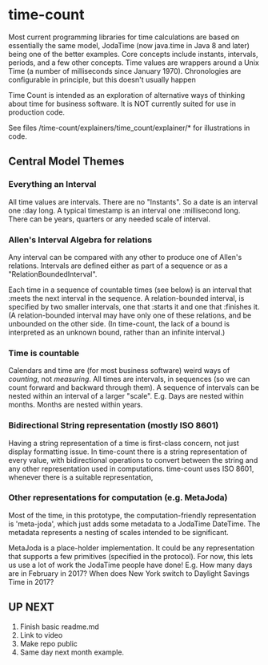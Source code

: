 # time-count

Most current programming libraries for time calculations are based on essentially the same model,
        JodaTime (now java.time in Java 8 and later) being one of the better examples.
Core concepts include instants, intervals, periods, and a few other concepts. Time values are wrappers
        around a Unix Time (a number of milliseconds since January 1970).
Chronologies are configurable in principle, but this doesn't usually happen

Time Count is intended as an exploration of alternative ways of thinking about
time for business software. It is NOT currently suited for use in production code.

See files /time-count/explainers/time_count/explainer/*
for illustrations in code.


## Central Model Themes

### Everything an Interval

All time values are intervals. There are no "Instants".
So a date is an interval one :day long. A typical timestamp is an
interval one :millisecond long. There can be years, quarters or any
needed scale of interval.

### Allen's Interval Algebra for relations
Any interval can be compared with any other to produce one of Allen's relations.
Intervals are defined either as part of a sequence or as a "RelationBoundedInterval".

Each time in a sequence of countable times (see below) is an interval
that :meets the next interval in the sequence.
A relation-bounded interval, is specified by two smaller intervals,
one that :starts it and one that :finishes it. (A relation-bounded interval
may have only one of these relations, and be unbounded on the other side.
(In time-count, the lack of a bound is interpreted as an unknown bound, rather
than an infinite interval.)

### Time is countable
Calendars and time are (for most business software) weird ways of *counting*, not *measuring*.
All times are intervals, in sequences (so we can count forward and backward through them).
A sequence of intervals can be nested within an interval of a larger "scale".
E.g. Days are nested within months. Months are nested within years.

### Bidirectional String representation (mostly ISO 8601)
Having a string representation of a time is first-class concern, not just display formatting issue.
In time-count there is a string representation of every value, with bidirectional
operations to convert between the string and any other representation used in computations.
time-count uses ISO 8601, whenever there is a suitable representation,

### Other representations for computation (e.g. MetaJoda)
Most of the time, in this prototype, the computation-friendly representation
is 'meta-joda', which just adds some metadata to a JodaTime DateTime.
The metadata represents a nesting of scales intended to be significant.

MetaJoda is a place-holder implementation. It could be any representation that supports
a few primitives (specified in the protocol). For now, this lets us use a lot of work the JodaTime people have done!
E.g. How many days are in February in 2017? When does New York switch to Daylight Savings Time in 2017?


## UP NEXT
1. Finish basic readme.md
2. Link to video
3. Make repo public
4. Same day next month example.
